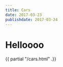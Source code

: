 ```yaml
---
title: Cars
date: 2017-03-23
publishdate: 2017-03-24
---
```


<html> 
<h1> Helloooo  </h1>
{{ partial "/cars.html" .}} </html>
